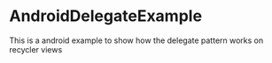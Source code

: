 # AndroidDelegateExample
This is a android example to show how the delegate pattern works on recycler views
